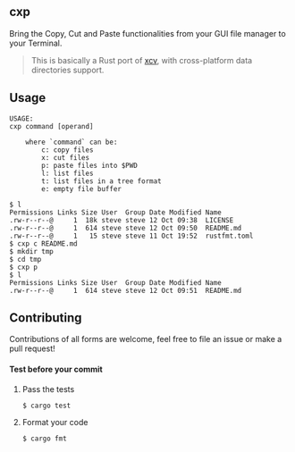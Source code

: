 ## cxp

Bring the Copy, Cut and Paste functionalities from your GUI file manager to your
Terminal.

> This is basically a Rust port of [xcv](https://github.com/busterc/xcv), with 
> cross-platform data directories support.

## Usage

```
USAGE:
cxp command [operand]

    where `command` can be:
        c: copy files
        x: cut files
        p: paste files into $PWD
        l: list files
        t: list files in a tree format
        e: empty file buffer
```

```shell
$ l
Permissions Links Size User  Group Date Modified Name
.rw-r--r--@     1  18k steve steve 12 Oct 09:38  LICENSE
.rw-r--r--@     1  614 steve steve 12 Oct 09:50  README.md
.rw-r--r--@     1   15 steve steve 11 Oct 19:52  rustfmt.toml
$ cxp c README.md
$ mkdir tmp
$ cd tmp
$ cxp p
$ l
Permissions Links Size User  Group Date Modified Name
.rw-r--r--@     1  614 steve steve 12 Oct 09:51  README.md
```

## Contributing

Contributions of all forms are welcome, feel free to file an issue or make a 
pull request!

#### Test before your commit

1. Pass the tests

   ```shell
   $ cargo test
   ``` 
2. Format your code

   ```shell
   $ cargo fmt
   ```
